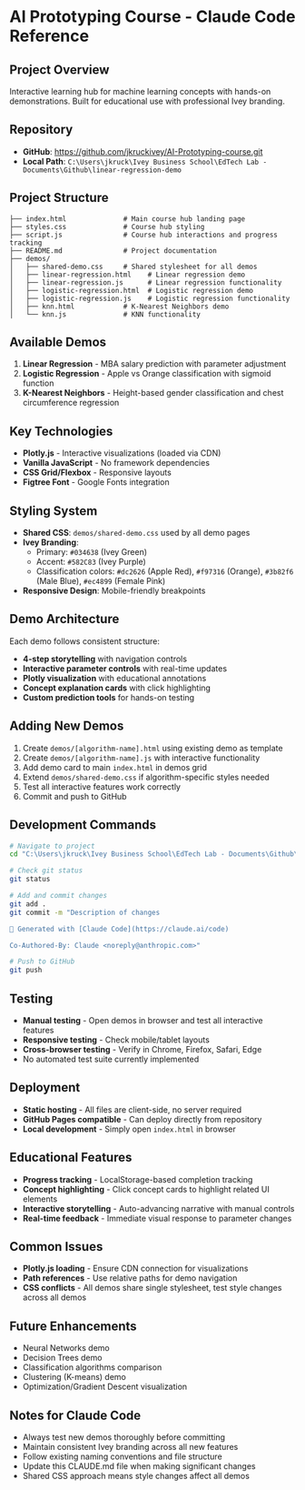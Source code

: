 # AI Prototyping Course - Claude Code Reference

## Project Overview
Interactive learning hub for machine learning concepts with hands-on demonstrations. Built for educational use with professional Ivey branding.

## Repository
- **GitHub**: https://github.com/jkruckivey/AI-Prototyping-course.git
- **Local Path**: `C:\Users\jkruck\Ivey Business School\EdTech Lab - Documents\Github\linear-regression-demo`

## Project Structure
```
├── index.html              # Main course hub landing page
├── styles.css              # Course hub styling
├── script.js               # Course hub interactions and progress tracking
├── README.md               # Project documentation
├── demos/
│   ├── shared-demo.css     # Shared stylesheet for all demos
│   ├── linear-regression.html    # Linear regression demo
│   ├── linear-regression.js      # Linear regression functionality  
│   ├── logistic-regression.html  # Logistic regression demo
│   ├── logistic-regression.js    # Logistic regression functionality
│   ├── knn.html            # K-Nearest Neighbors demo
│   └── knn.js              # KNN functionality
```

## Available Demos
1. **Linear Regression** - MBA salary prediction with parameter adjustment
2. **Logistic Regression** - Apple vs Orange classification with sigmoid function
3. **K-Nearest Neighbors** - Height-based gender classification and chest circumference regression

## Key Technologies
- **Plotly.js** - Interactive visualizations (loaded via CDN)
- **Vanilla JavaScript** - No framework dependencies
- **CSS Grid/Flexbox** - Responsive layouts
- **Figtree Font** - Google Fonts integration

## Styling System
- **Shared CSS**: `demos/shared-demo.css` used by all demo pages
- **Ivey Branding**: 
  - Primary: `#034638` (Ivey Green)
  - Accent: `#582C83` (Ivey Purple) 
  - Classification colors: `#dc2626` (Apple Red), `#f97316` (Orange), `#3b82f6` (Male Blue), `#ec4899` (Female Pink)
- **Responsive Design**: Mobile-friendly breakpoints

## Demo Architecture
Each demo follows consistent structure:
- **4-step storytelling** with navigation controls
- **Interactive parameter controls** with real-time updates
- **Plotly visualization** with educational annotations
- **Concept explanation cards** with click highlighting
- **Custom prediction tools** for hands-on testing

## Adding New Demos
1. Create `demos/[algorithm-name].html` using existing demo as template
2. Create `demos/[algorithm-name].js` with interactive functionality
3. Add demo card to main `index.html` in demos grid
4. Extend `demos/shared-demo.css` if algorithm-specific styles needed
5. Test all interactive features work correctly
6. Commit and push to GitHub

## Development Commands
```bash
# Navigate to project
cd "C:\Users\jkruck\Ivey Business School\EdTech Lab - Documents\Github\linear-regression-demo"

# Check git status
git status

# Add and commit changes
git add .
git commit -m "Description of changes

🤖 Generated with [Claude Code](https://claude.ai/code)

Co-Authored-By: Claude <noreply@anthropic.com>"

# Push to GitHub
git push
```

## Testing
- **Manual testing** - Open demos in browser and test all interactive features
- **Responsive testing** - Check mobile/tablet layouts
- **Cross-browser testing** - Verify in Chrome, Firefox, Safari, Edge
- No automated test suite currently implemented

## Deployment
- **Static hosting** - All files are client-side, no server required
- **GitHub Pages compatible** - Can deploy directly from repository
- **Local development** - Simply open `index.html` in browser

## Educational Features
- **Progress tracking** - LocalStorage-based completion tracking
- **Concept highlighting** - Click concept cards to highlight related UI elements
- **Interactive storytelling** - Auto-advancing narrative with manual controls
- **Real-time feedback** - Immediate visual response to parameter changes

## Common Issues
- **Plotly.js loading** - Ensure CDN connection for visualizations
- **Path references** - Use relative paths for demo navigation
- **CSS conflicts** - All demos share single stylesheet, test style changes across all demos

## Future Enhancements
- Neural Networks demo
- Decision Trees demo  
- Classification algorithms comparison
- Clustering (K-means) demo
- Optimization/Gradient Descent visualization

## Notes for Claude Code
- Always test new demos thoroughly before committing
- Maintain consistent Ivey branding across all new features
- Follow existing naming conventions and file structure
- Update this CLAUDE.md file when making significant changes
- Shared CSS approach means style changes affect all demos
